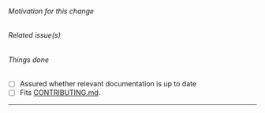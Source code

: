###### Motivation for this change

###### Related issue(s)

###### Things done

<!-- Please check what applies. Note that these are not hard requirements but merely serve as information for reviewers. -->

- [ ] Assured whether relevant documentation is up to date
- [ ] Fits [CONTRIBUTING.md](https://github.com/thoughtpolice/rv32-sail/blob/master/.github/CONTRIBUTING.md).

---

